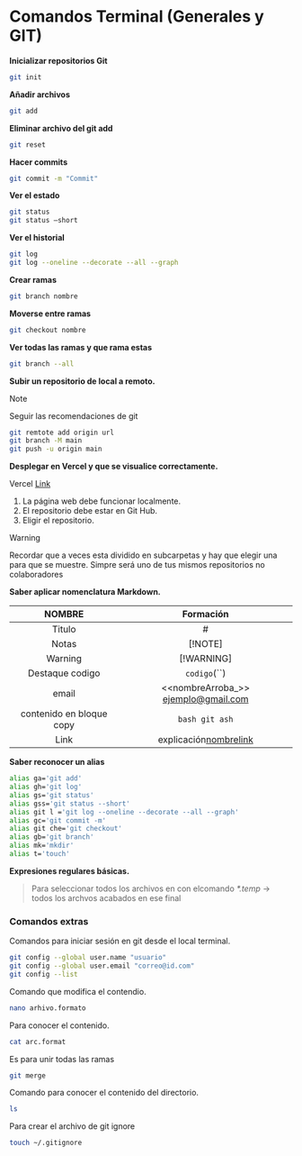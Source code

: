 # Comandos Terminal (Generales y GIT)

**Inicializar repositorios Git**
```bash
git init
```
**Añadir archivos**
```bash
git add
```
**Eliminar archivo del git add**
```bash
git reset 
```
**Hacer commits**
```bash
git commit -m "Commit"
```
**Ver el estado**
```bash
git status
git status –short
```
**Ver el historial**
```bash
git log
git log --oneline --decorate --all --graph
```

**Crear ramas** 
```bash
git branch nombre
```
**Moverse entre ramas**
```bash
git checkout nombre
```
**Ver todas las ramas y que rama estas**
```bash
git branch --all 
```

**Subir un repositorio de local a remoto.**

>[!NOTE]
> Seguir las recomendaciones de git
```bash
git remtote add origin url
git branch -M main
git push -u origin main
```

**Desplegar en Vercel y que se visualice correctamente.**

 Vercel [Link](https://vercel.com/)
1. La página web debe funcionar localmente.
2. El repositorio debe estar en Git Hub.
3. Eligir el repositorio.

>[!WARNING]
> Recordar que a veces esta dividido en subcarpetas y hay que elegir una para que se muestre.
> Simpre será uno de tus mismos repositorios no colaboradores

**Saber aplicar nomenclatura Markdown.**

|          NOMBRE          |               Formación               |
|:------------------------:|:-------------------------------------:|
|          Titulo          |                   #                   |
|          Notas           |                [!NOTE]                |
|         Warning          |              [!WARNING]               |
|     Destaque codigo      |             `codigo`(``)              |
|          email           | <<nombreArroba_>> <ejemplo@gmail.com> |
| contenido en bloque copy |          ```bash git ash```           |
|           Link           |     explicación[nombrelink](url)      |





**Saber reconocer un alias**

```bash
alias ga='git add'
alias gh='git log'
alias gs='git status'
alias gss='git status --short'
alias git l ='git log --oneline --decorate --all --graph'
alias gc='git commit -m'
alias git che='git checkout'
alias gb='git branch'
alias mk='mkdir'
alias t='touch' 
```
**Expresiones regulares básicas.**
>Para seleccionar todos los archivos en con elcomando _*.temp_ -> todos los archvos acabados en ese final 

### Comandos extras
Comandos para iniciar sesión en git desde el local terminal. 
```bash
git config --global user.name "usuario"
git config --global user.email "correo@id.com"
git config --list
```

Comando que modifica el contendio.
```bash
nano arhivo.formato
```

Para conocer el contenido.
```bash
cat arc.format
```
Es para unir todas las ramas
```bash
git merge 
```

Comando para conocer el contenido del directorio.
```bash
ls 
```

Para crear el archivo de git ignore
```bash
touch ~/.gitignore 
```